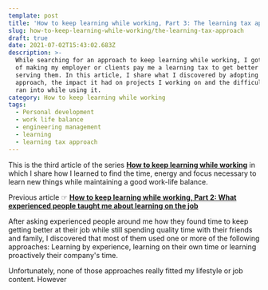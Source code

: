 ```yaml
---
template: post
title: 'How to keep learning while working, Part 3: The learning tax approach'
slug: how-to-keep-learning-while-working/the-learning-tax-approach
draft: true
date: 2021-07-02T15:43:02.683Z
description: >-
  While searching for an approach to keep learning while working, I got the idea
  of making my employer or clients pay me a learning tax to get better at
  serving them. In this article, I share what I discovered by adopting this
  approach, the impact it had on projects I working on and the difficulties I
  ran into while using it.
category: How to keep learning while working
tags:
  - Personal development
  - work life balance
  - engineering management
  - learning
  - learning tax approach
---
```

This is the third article of the series [**How to keep learning while working**](/category/how-to-keep-learning-while-working/) in which I share how I learned to find the time, energy and focus necessary to learn new things while maintaining a good work-life balance.

Previous article ☞ [**How to keep learning while working, Part 2: What experienced people taught me about learning on the job**](/how-to-keep-learning-while-working/what-experienced-people-taught-me-about-learning-on-the-job)

After asking experienced people around me how they found time to keep getting better at their job while still spending quality time with their friends and family, I discovered that most of them used one or more of the following approaches: Learning by experience, learning on their own time or learning proactively their company's time.

Unfortunately, none of those approaches really fitted my lifestyle or job content. However
